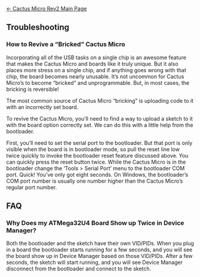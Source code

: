 [← Cactus Micro Rev2 Main Page](/Cactus_Micro_Rev2 "wikilink")

## Troubleshooting

### How to Revive a “Bricked” Cactus Micro

Incorporating all of the USB tasks on a single chip is an awesome
feature that makes the Cactus Micro and boards like it truly unique. But
it also places more stress on a single chip, and if anything goes wrong
with that chip, the board becomes nearly unusable. It’s not uncommon for
Cactus Micro’s to become “bricked” and unprogrammable. But, in most
cases, the bricking is reversible\!

The most common source of Cactus Micro “bricking” is uploading code to
it with an incorrectly set board.

To revive the Cactus Micro, you’ll need to find a way to upload a sketch
to it with the board option correctly set. We can do this with a little
help from the bootloader.

First, you’ll need to set the serial port to the bootloader. But that
port is only visible when the board is in bootloader mode, so pull the
reset line low twice quickly to invoke the bootloader reset feature
discussed above. You can quickly press the reset button twice. While the
Cactus Micro is in the bootloader change the ‘Tools \> Serial Port’ menu
to the bootloader COM port. Quick\! You’ve only got eight seconds. On
Windows, the bootloader’s COM port number is usually one number higher
than the Cactus Micro’s regular port number.

## FAQ

### Why Does my ATMega32U4 Board Show up Twice in Device Manager?

Both the bootloader and the sketch have their own VID/PIDs. When you
plug in a board the bootloader starts running for a few seconds, and you
will see the board show up in Device Manager based on those VID/PIDs.
After a few seconds, the sketch will start running, and you will see
Device Manager disconnect from the bootloader and connect to the sketch.